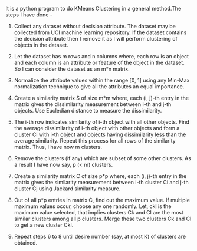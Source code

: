 It is a python program to do KMeans Clustering in a general method.The steps I have done - 

1. Collect any dataset without decision attribute. The dataset may be collected from UCI machine learning repository. 
If the dataset contains the decision attribute then I remove it as I will perform clustering of objects in the dataset.

2. Let the dataset has m rows and n columns where, each row is an object and each column is an attribute or feature of 
the object in the dataset. So I can consider the dataset as an m*n matrix.

3. Normalize the attribute values within the range [0, 1] using any Min-Max normalization technique to give all the attributes
an equal importance.

4. Create a similarity matrix S of size m*m where, each (i, j)-th entry in the matrix gives the dissimilarity measurement 
between i-th and j-th objects. Use Eucledian distance to measure the dissimilarity.

5. The i-th row indicates similarity of i-th object with all other objects. Find the average dissimilarity of i-th object 
with other objects and form a cluster Ci with i-th object and objects having dissimilarity less than the average similarity.
Repeat this process for all rows of the similarity matrix. Thus, I have now m clusters.

6. Remove the clusters (if any) which are subset of some other clusters. As a result I have now say, p (< m) clusters.

7. Create a similarity matrix C of size p*p where, each (i, j)-th entry in the matrix gives the similarity measurement 
between i-th cluster Ci and  j-th cluster Cj using Jackard similarity measure. 

8. Out of all p*p entries in matrix C, find out the maximum value. If multiple maximum values occur, choose any one randomly. 
Let, ckl is the maximum value selected, that implies clusters Ck and Cl are the most similar clusters among all p clusters. 
Merge these two clusters Ck and Cl to get a new cluster Ckl.

9. Repeat steps 6 to 8 until desire number (say, at most K) of clusters are obtained. 
